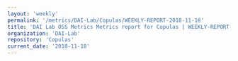 ```yaml
---
layout: 'weekly'
permalink: '/metrics/DAI-Lab/Copulas/WEEKLY-REPORT-2018-11-18'
title: 'DAI Lab OSS Metrics Metrics report for Copulas | WEEKLY-REPORT-2018-11-18'
organization: 'DAI-Lab'
repository: 'Copulas'
current_date: '2018-11-18'
---
```

